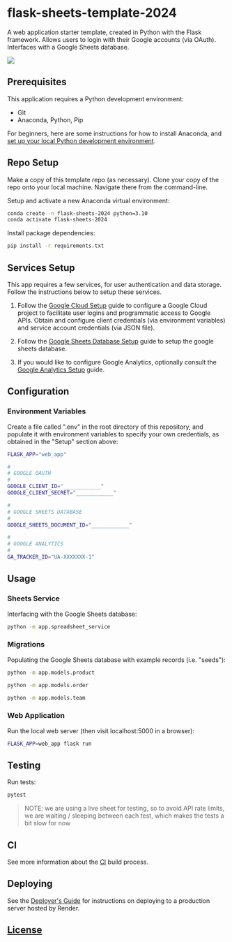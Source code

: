 # flask-sheets-template-2024

A web application starter template, created in Python with the Flask framework. Allows users to login with their Google accounts (via OAuth). Interfaces with a Google Sheets database.

![](https://user-images.githubusercontent.com/1328807/160312385-7ffbbada-4363-4b48-873d-9eca868afef0.png)

## Prerequisites

This application requires a Python development environment:

  + Git
  + Anaconda, Python, Pip

For beginners, here are some instructions for how to install Anaconda, and [set up your local Python development environment](https://github.com/prof-rossetti/intro-to-python/blob/main/exercises/local-dev-setup/README.md#option-b-full-setup).

## Repo Setup

Make a copy of this template repo (as necessary). Clone your copy of the repo onto your local machine. Navigate there from the command-line.

Setup and activate a new Anaconda virtual environment:

```sh
conda create -n flask-sheets-2024 python=3.10
conda activate flask-sheets-2024
```

Install package dependencies:

```sh
pip install -r requirements.txt
```

## Services Setup

This app requires a few services, for user authentication and data storage. Follow the instructions below to setup these services.

1. Follow the [Google Cloud Setup](/admin/GOOGLE_CLOUD.md) guide to configure a Google Cloud project to facilitate user logins and programmatic access to Google APIs. Obtain and configure client credentials (via environment variables) and service account credentials (via JSON file).

2. Follow the [Google Sheets Database Setup](/admin/GOOGLE_SHEETS.md) guide to setup the google sheets database.

3. If you would like to configure Google Analytics, optionally consult the [Google Analytics Setup](/admin/GOOGLE_ANALYTICS.md) guide.


## Configuration

### Environment Variables

Create a file called ".env" in the root directory of this repository, and populate it with environment variables to specify your own credentials, as obtained in the "Setup" section above:

```sh
FLASK_APP="web_app"

#
# GOOGLE OAUTH
#
GOOGLE_CLIENT_ID="____________"
GOOGLE_CLIENT_SECRET="____________"

#
# GOOGLE SHEETS DATABASE
#
GOOGLE_SHEETS_DOCUMENT_ID="____________"

#
# GOOGLE ANALYTICS
#
GA_TRACKER_ID="UA-XXXXXXX-1"
```




## Usage

### Sheets Service

Interfacing with the Google Sheets database:

```sh
python -m app.spreadsheet_service
```

### Migrations

Populating the Google Sheets database with example records (i.e. "seeds"):

```sh
python -m app.models.product

python -m app.models.order

python -m app.models.team
```



### Web Application

Run the local web server (then visit localhost:5000 in a browser):

```sh
FLASK_APP=web_app flask run
```

## Testing

Run tests:

```sh
pytest
```

> NOTE: we are using a live sheet for testing, so to avoid API rate limits, we are waiting / sleeping between each test, which makes the tests a bit slow for now


## CI

See more information about the [CI](/admin/GITHUB_ACTIONS.md) build process.

## Deploying

See the [Deployer's Guide](/admin/RENDER.md) for instructions on deploying to a production server hosted by Render.



## [License](/LICENSE.md)
